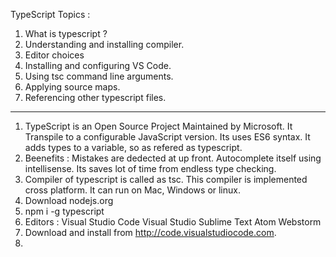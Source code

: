 TypeScript Topics :

1. What is typescript ?
2. Understanding and installing compiler.
3. Editor choices
4. Installing and configuring VS Code.
5. Using tsc command line arguments.
6. Applying source maps.
7. Referencing other typescript files.
--------------------------------------------------

1. TypeScript is an Open Source Project Maintained by Microsoft.
  It Transpile to a configurable JavaScript version.
  Its uses ES6 syntax.
  It adds types to a variable, so as refered as typescript.
2. Beenefits :
  Mistakes are dedected at up front.
  Autocomplete itself using intellisense.
  Its saves lot of time from endless type checking.
3. Compiler of typescript is called as tsc. This compiler is implemented cross platform. It can run on Mac, Windows or linux.
4. Download nodejs.org
5. npm i -g typescript
6. Editors :
  Visual Studio Code
  Visual Studio 
  Sublime Text
  Atom 
  Webstorm
7. Download and install from http://code.visualstudiocode.com.
8. 

